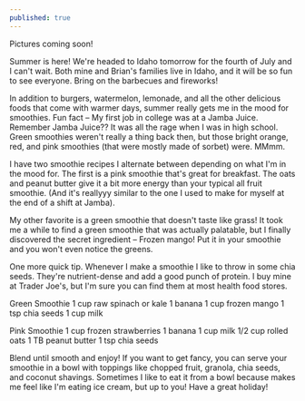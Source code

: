 ```yaml
---
published: true
---
```

Pictures coming soon! 

Summer is here! We're headed to Idaho tomorrow for the fourth of July and I can't wait. Both mine and Brian's families live in Idaho, and it will be so fun to see everyone. Bring on the barbecues and fireworks! 

In addition to burgers, watermelon, lemonade, and all the other delicious foods that come with warmer days, summer really gets me in the mood for smoothies. Fun fact – My first job in college was at a Jamba Juice. Remember Jamba Juice?? It was all the rage when I was in high school. Green smoothies weren't really a thing back then, but those bright orange, red, and pink smoothies (that were mostly made of sorbet) were. MMmm. 

I have two smoothie recipes I alternate between depending on what I'm in the mood for. The first is a pink smoothie that's great for breakfast. The oats and peanut butter give it a bit more energy than your typical all fruit smoothie. (And it's reallyyy similar to the one I used to make for myself at the end of a shift at Jamba). 

My other favorite is a green smoothie that doesn't taste like grass! It took me a while to find a green smoothie that was actually palatable, but I finally discovered the secret ingredient – Frozen mango! Put it in your smoothie and you won't even notice the greens.  

One more quick tip. Whenever I make a smoothie I like to throw in some chia seeds. They're nutrient-dense and add a good punch of protein. I buy mine at Trader Joe's, but I'm sure you can find them at most health food stores. 

Green Smoothie
1 cup raw spinach or kale
1 banana
1 cup frozen mango
1 tsp chia seeds
1 cup milk

Pink Smoothie
1 cup frozen strawberries
1 banana
1 cup milk
1/2 cup rolled oats
1 TB peanut butter
1 tsp chia seeds

Blend until smooth and enjoy! If you want to get fancy, you can serve your smoothie in a bowl with toppings like chopped fruit, granola, chia seeds, and coconut shavings. Sometimes I like to eat it from a bowl because makes me feel like I'm eating ice cream, but up to you! Have a great holiday!
